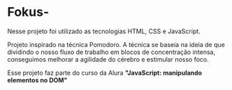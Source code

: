 # Fokus- 

Nesse projeto foi utilizado as tecnologias HTML, CSS e JavaScript.

Projeto inspirado na técnica Pomodoro. 
A técnica se baseia na ideia de que dividindo o nosso fluxo de trabalho em blocos de concentração intensa, conseguimos melhorar a agilidade do cérebro e estimular nosso foco.

<p>Esse projeto faz parte do curso da Alura <strong>"JavaScript: manipulando elementos no DOM"</strong></p>

